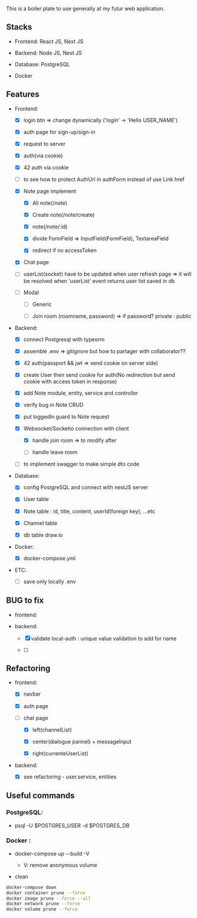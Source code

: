 This is a boiler plate to use generally at my futur web application.

## Stacks

- Frontend: React JS, Next JS

- Backend: Node JS, Nest JS

- Database: PostgreSQL

- Docker

## Features

- Frontend:

  - [x] login btn => change dynamically ('login' -> 'Hello USER_NAME')

  - [x] auth page for sign-up/sign-in

  - [x] request to server

  - [x] auth(via cookie)

  - [x] 42 auth via cookie

  - [ ] to see how to protect AuthUrl in authForm instead of use Link href

  - [x] Note page implement

    - [x] All note(/note)

    - [x] Create note(/note/create)

    - [x] note(/note/:id)

    - [x] divide FormField => InputField(FormField), TextareaField

    - [x] redirect if no accessToken

  - [x] Chat page

  - [ ] userList(socket) have to be updated when user refresh page
        => it will be resolved when 'userList' event returns user list saved in db

  - [ ] Modal

    - [ ] Generic

    - [ ] Join room (roomname, password) => if password? private : public

- Backend:

  - [x] connect Postgresql with typeorm

  - [x] assemble .env => gitignore but how to partager with collaborator??

  - [x] 42 auth(passport && jwt => send cookie on server side)

  - [x] create User then send cookie for auth(No redirection but send cookie with access token in response)

  - [x] add Note module, entity, service and controller

  - [x] verify bug in Note CRUD

  - [x] put loggedIn guard to Note request

  - [x] Websocket/Socketio connection with client

    - [x] handle join room => to modify after

    - [ ] handle leave room

  - [ ] to implement swagger to make simple dto code

- Database:

  - [x] config PostgreSQL and connect with nestJS server

  - [x] User table

  - [x] Note table : id, title, content, userId(foreign key), ...etc

  - [x] Channel table

  - [x] db table draw.io

- Docker:

  - [x] docker-compose.yml

- ETC:

  - [ ] save only locally .env

## BUG to fix

- frontend:

- backend:

  - [x] validate local-auth : unique value validation to add for name

  - [ ]

## Refactoring

- frontend:

  - [x] navbar

  - [x] auth page

  - [ ] chat page

    - [x] left(channelList)

    - [x] center(dialogue pannel) + messageInput

    - [x] right(currenteUserList)

- backend:

  - [x] see refactoring - user.service, entities

## Useful commands

### PostgreSQL:

- psql -U $POSTGRES_USER -d $POSTGRES_DB

### Docker :

- docker-compose up --build -V

  - V: remove anonymous volume

- clean

```bash
docker-compose down
docker container prune --force
docker image prune --force --all
docker network prune --force
docker volume prune --force
```
